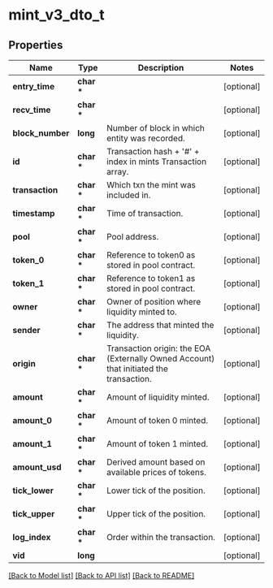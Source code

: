 # mint_v3_dto_t

## Properties
Name | Type | Description | Notes
------------ | ------------- | ------------- | -------------
**entry_time** | **char \*** |  | [optional] 
**recv_time** | **char \*** |  | [optional] 
**block_number** | **long** | Number of block in which entity was recorded. | [optional] 
**id** | **char \*** | Transaction hash + &#39;#&#39; + index in mints Transaction array. | [optional] 
**transaction** | **char \*** | Which txn the mint was included in. | [optional] 
**timestamp** | **char \*** | Time of transaction. | [optional] 
**pool** | **char \*** | Pool address. | [optional] 
**token_0** | **char \*** | Reference to token0 as stored in pool contract. | [optional] 
**token_1** | **char \*** | Reference to token1 as stored in pool contract. | [optional] 
**owner** | **char \*** | Owner of position where liquidity minted to. | [optional] 
**sender** | **char \*** | The address that minted the liquidity. | [optional] 
**origin** | **char \*** | Transaction origin: the EOA (Externally Owned Account) that initiated the transaction. | [optional] 
**amount** | **char \*** | Amount of liquidity minted. | [optional] 
**amount_0** | **char \*** | Amount of token 0 minted. | [optional] 
**amount_1** | **char \*** | Amount of token 1 minted. | [optional] 
**amount_usd** | **char \*** | Derived amount based on available prices of tokens. | [optional] 
**tick_lower** | **char \*** | Lower tick of the position. | [optional] 
**tick_upper** | **char \*** | Upper tick of the position. | [optional] 
**log_index** | **char \*** | Order within the transaction. | [optional] 
**vid** | **long** |  | [optional] 

[[Back to Model list]](../README.md#documentation-for-models) [[Back to API list]](../README.md#documentation-for-api-endpoints) [[Back to README]](../README.md)


